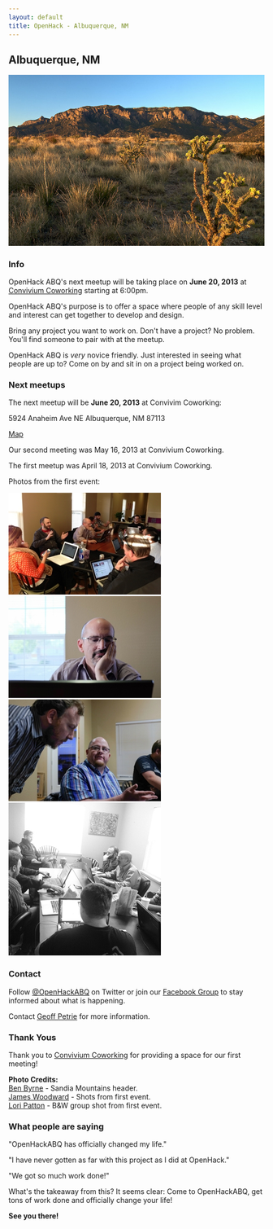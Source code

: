```yaml
---
layout: default
title: OpenHack - Albuquerque, NM
---
```


## Albuquerque, NM

![Albuquerque, NM Sandia](/albuquerque/img/sandia_drywall.jpg)

### Info

OpenHack ABQ's next meetup will be taking place on **June 20, 2013** at
[Convivium Coworking](http://www.conviviumcoworking.com/) starting at 6:00pm.

OpenHack ABQ's purpose is to offer a space where people of any skill level
and interest can get together to develop and design.

Bring any project you want to work on. Don't have a project? No problem.
You'll find someone to pair with at the meetup.

OpenHack ABQ is _very_ novice friendly. Just interested in seeing what people
are up to? Come on by and sit in on a project being worked on.

### Next meetups

The next meetup will be **June 20, 2013** at Convivim Coworking:

5924 Anaheim Ave NE
Albuquerque, NM 87113

[Map](http://goo.gl/maps/5y7xs)

Our second meeting was May 16, 2013 at Convivium Coworking.

The first meetup was April 18, 2013 at Convivium Coworking.

Photos from the first event:

![Some of the group](/albuquerque/img/photo03-geoff_petrie.jpg) ![Hard thinking](/albuquerque/img/photo02-james_woodward.jpg)
![A conversation](/albuquerque/img/photo01-james_woodward.jpg) ![Another group shot](/albuquerque/img/photo04-lori_patton.jpg)

### Contact

Follow [@OpenHackABQ](https://twitter.com/OpenHackABQ) on Twitter or join our
[Facebook Group](https://www.facebook.com/groups/621303567898347/) to stay
informed about what is happening.

Contact [Geoff Petrie](mailto:g.petrie+openhack@gmail.com) for more
information.

### Thank Yous

Thank you to [Convivium Coworking](http://www.conviviumcoworking.com/) for
providing a space for our first meeting!

**Photo Credits:**  
[Ben Byrne](http://www.flickr.com/photos/drywall/) - Sandia Mountains header.  
[James Woodward](https://twitter.com/JMW) - Shots from first event.  
[Lori Patton](http://design564.com) - B&W group shot from first event.

### What people are saying

"OpenHackABQ has officially changed my life."

"I have never gotten as far with this project as I did at OpenHack."

"We got so much work done!"

What's the takeaway from this? It seems clear: Come to OpenHackABQ, get tons of
work done and officially change your life!

**See you there!**
